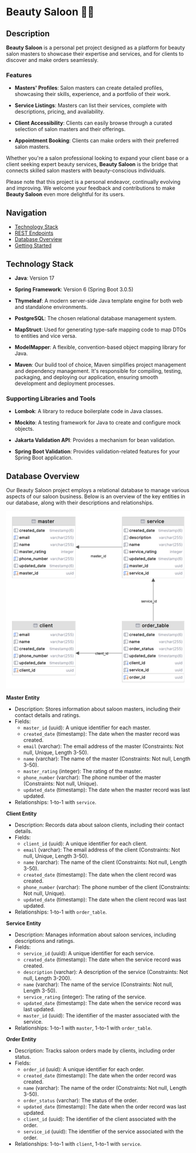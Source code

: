 
# Beauty Saloon 💇‍♀️

## Description

**Beauty Saloon** is a personal pet project designed as a platform for beauty salon masters to showcase their expertise and services, and for clients to discover and make orders seamlessly.

### Features

- **Masters' Profiles**: Salon masters can create detailed profiles, showcasing their skills, experience, and a portfolio of their work.

- **Service Listings**: Masters can list their services, complete with descriptions, pricing, and availability.

- **Client Accessibility**: Clients can easily browse through a curated selection of salon masters and their offerings.

- **Appointment Booking**: Clients can make orders with their preferred salon masters.

Whether you're a salon professional looking to expand your client base or a client seeking expert beauty services, **Beauty Saloon** is the bridge that connects skilled salon masters with beauty-conscious individuals.

Please note that this project is a personal endeavor, continually evolving and improving. We welcome your feedback and contributions to make **Beauty Saloon** even more delightful for its users.



## Navigation

- [Technology Stack](#technology-stack)
- [REST Endpoints](#rest-endpoints)
- [Database Overview](#database-overview)
- [Getting Started](#getting-started)


## Technology Stack

- **Java**: Version 17

- **Spring Framework**: Version 6 (Spring Boot 3.0.5)

- **Thymeleaf**: A modern server-side Java template engine for both web and standalone environments.

- **PostgreSQL**: The chosen relational database management system.

- **MapStruct**: Used for generating type-safe mapping code to map DTOs to entities and vice versa.

- **ModelMapper**: A flexible, convention-based object mapping library for Java.

- **Maven**: Our build tool of choice, Maven simplifies project management and dependency management. It's responsible for compiling, testing, packaging, and deploying our application, ensuring smooth development and deployment processes.

### Supporting Libraries and Tools

- **Lombok**: A library to reduce boilerplate code in Java classes.

- **Mockito**: A testing framework for Java to create and configure mock objects.

- **Jakarta Validation API**: Provides a mechanism for bean validation.
  
- **Spring Boot Validation**: Provides validation-related features for your Spring Boot application.


## Database Overview

Our Beauty Saloon project employs a relational database to manage various aspects of our saloon business. Below is an overview of the key entities in our database, along with their descriptions and relationships.


<div style="text-align:center;">
  <img src="src/main/resources/static/images/uml-db-white.png" width="600px" alt="Database UML Diagram">
</div>

**Master Entity**
- Description: Stores information about saloon masters, including their contact details and ratings.
- Fields:
  - `master_id` (uuid): A unique identifier for each master.
  - `created_date` (timestamp): The date when the master record was created.
  - `email` (varchar): The email address of the master (Constraints: Not null, Unique, Length 3-50).
  - `name` (varchar): The name of the master (Constraints: Not null, Length 3-50).
  - `master_rating` (integer): The rating of the master.
  - `phone_number` (varchar): The phone number of the master (Constraints: Not null, Unique).
  - `updated_date` (timestamp): The date when the master record was last updated.
- Relationships: 1-to-1 with `service`.

**Client Entity**
- Description: Records data about saloon clients, including their contact details.
- Fields:
  - `client_id` (uuid): A unique identifier for each client.
  - `email` (varchar): The email address of the client (Constraints: Not null, Unique, Length 3-50).
  - `name` (varchar): The name of the client (Constraints: Not null, Length 3-50).
  - `created_date` (timestamp): The date when the client record was created.
  - `phone_number` (varchar): The phone number of the client (Constraints: Not null, Unique).
  - `updated_date` (timestamp): The date when the client record was last updated.
- Relationships: 1-to-1 with `order_table`.

**Service Entity**
- Description: Manages information about saloon services, including descriptions and ratings.
- Fields:
  - `service_id` (uuid): A unique identifier for each service.
  - `created_date` (timestamp): The date when the service record was created.
  - `description` (varchar): A description of the service (Constraints: Not null, Length 3-200).
  - `name` (varchar): The name of the service (Constraints: Not null, Length 3-50).
  - `service_rating` (integer): The rating of the service.
  - `updated_date` (timestamp): The date when the service record was last updated.
  - `master_id` (uuid): The identifier of the master associated with the service.
- Relationships: 1-to-1 with `master`, 1-to-1 with `order_table`.

**Order Entity**
- Description: Tracks saloon orders made by clients, including order status.
- Fields:
  - `order_id` (uuid): A unique identifier for each order.
  - `created_date` (timestamp): The date when the order record was created.
  - `name` (varchar): The name of the order (Constraints: Not null, Length 3-50).
  - `order_status` (varchar): The status of the order.
  - `updated_date` (timestamp): The date when the order record was last updated.
  - `client_id` (uuid): The identifier of the client associated with the order.
  - `service_id` (uuid): The identifier of the service associated with the order.
- Relationships: 1-to-1 with `client`, 1-to-1 with `service`.
